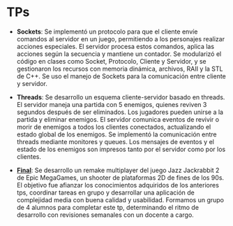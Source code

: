 # TPs

- **Sockets**: Se implementó un protocolo para que el cliente envíe comandos al servidor en un juego, permitiendo a los personajes realizar acciones especiales. El servidor procesa estos comandos, aplica las acciones según la secuencia y mantiene un contador. Se modularizó el código en clases como Socket, Protocolo, Cliente y Servidor, y se gestionaron los recursos con memoria dinámica, archivos, RAII y la STL de C++. Se uso el manejo de Sockets para la comunicación entre cliente y servidor. 

- **Threads**: Se desarrollo un esquema cliente-servidor basado en threads. El servidor maneja una partida con 5 enemigos, quienes reviven 3 segundos después de ser eliminados. Los jugadores pueden unirse a la partida y eliminar enemigos. El servidor comunica eventos de revivir o morir de enemigos a todos los clientes conectados, actualizando el estado global de los enemigos. Se implementó la comunicación entre threads mediante monitores y queues. Los mensajes de eventos y el estado de los enemigos son impresos tanto por el servidor como por los clientes.

- [**Final**](https://github.com/tomdv18/TpFinalTaller): Se desarrollo un remake multiplayer del juego Jazz Jackrabbit 2 de Epic MegaGames, un
shooter de plataformas 2D de fines de los 90s.
El objetivo fue afianzar los conocimientos adquiridos de los anteriores tps, coordinar tareas en grupo y desarrollar una aplicación de complejidad media con buena calidad y usabilidad. Formamos un grupo de 4 alumnos para completar este tp, determinando el ritmo de desarrollo con revisiones semanales con un docente a cargo.
